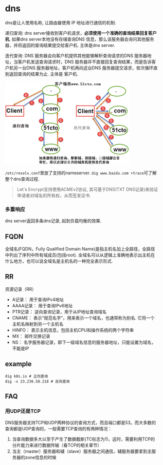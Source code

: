 # dns
dns是让人使用名称, 让路由器使用 IP 地址进行通信的机制.

递归查询: dns server接收到客户机请求，**必须使用一个准确的查询结果回复客户机**. 如果dns server本地没有存储查询DNS 信息，那么该服务器会询问其他服务器，并将返回的查询结果提交给客户机. 主体是dns server.

迭代查询: DNS 服务器会向客户机提供其他能够解析查询请求的DNS 服务器地址，当客户机发送查询请求时，DNS 服务器并不直接回复查询结果，而是告诉客户机另一台DNS 服务器地址，客户机再向这台DNS 服务器提交请求，依次循环直到返回查询的结果为止. 主体是 客户机.

![递归和迭代](/misc/img/net/181202194057572.png)

`/etc/resolv.conf`里放了支持的nameserver.
`dig www.baidu.com +trace`可了解整个dns查询过程.

> Let's Encrypt支持使用ACMEv2协议, 其可基于DNS(TXT DNS记录)来验证申请者对域名的所有权，从而签发证书.

### 多重响应
dns server返回多条dns记录, 起到负载均衡的效果.

## FQDN
全域名(FQDN，Fully Qualified Domain Name)是指主机名加上全路径，全路径中列出了序列中所有域成员(包括root). 全域名可以从逻辑上准确地表示出主机在什么地方，也可以说全域名是主机名的一种完全表示形式.

## RR
资源记录（RR）
- A记录： 用于查询IPv4地址
- AAAA记录： 用于查询IPv6地址
- PTR记录： 逆向查询记录，用于从IP地址查询域名
- CNAME： 表示“规范名字”，用来表示一个域名，也通常称为别名. 它将一个主机名映射到另一个主机名
- HINFO： 表示主机信息，包括主机CPU和操作系统的两个字符串
- MX： 邮件交换记录
- NS： 名字服务器记录，即下一级域名信息的服务器地址，只能设置为域名，不能是IP

## example
```
dig k8s.io # 正向查询
dig -x 23.236.58.218 # 反向查询
```

## FAQ
### 用UDP还是TCP
DNS服务器支持TCP和UDP两种协议的查询方式，而且端口都是53。而大多数的查询都是UDP查询的，一般需要TCP查询的有两种情况：
1. 当查询数据多大以至于产生了数据截断(TC标志为1)，这时，需要利用TCP的分片能力来进行数据传输（看TCP的相关章节）
1. 当主（master）服务器和辅（slave）服务器之间通信，辅服务器要拿到主服务器的zone信息的时候